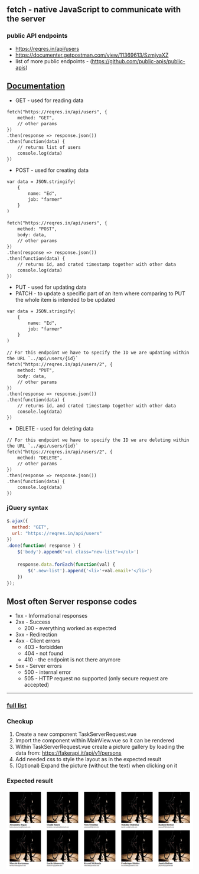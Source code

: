 ## fetch - native JavaScript to communicate with the server

### public API endpoints
* https://reqres.in/api/users
* https://documenter.getpostman.com/view/11369613/SzmjyaXZ
* list of more public endpoints - (https://github.com/public-apis/public-apis)



## [Documentation](https://developer.mozilla.org/en-US/docs/Web/API/Fetch_API/Using_Fetch)

* GET - used for reading data
```JS
fetch("https://reqres.in/api/users", {
    method: "GET",
    // other params
})
.then(response => response.json())
.then(function(data) {
    // returns list of users
    console.log(data)
})
```

* POST - used for creating data
```JS
var data = JSON.stringify(
    {
        name: "Ed",
        job: "farmer"
    }
)

fetch("https://reqres.in/api/users", {
    method: "POST",
    body: data,
    // other params
})
.then(response => response.json())
.then(function(data) {
    // returns id, and crated timestamp together with other data
    console.log(data)
})
```
* PUT - used for updating data
* PATCH - to update a specific part of an item where comparing to PUT the whole item is intended to be updated
```JS
var data = JSON.stringify(
    {
        name: "Ed",
        job: "farmer"
    }
)

// For this endpoint we have to specify the ID we are updating within the URL `../api/users/{id}`
fetch("https://reqres.in/api/users/2", {
    method: "PUT",
    body: data,
    // other params
})
.then(response => response.json())
.then(function(data) {
    // returns id, and crated timestamp together with other data
    console.log(data)
})
```
* DELETE - used for deleting data
```JS
// For this endpoint we have to specify the ID we are deleting within the URL `../api/users/{id}`
fetch("https://reqres.in/api/users/2", {
    method: "DELETE",
    // other params
})
.then(response => response.json())
.then(function(data) {
    console.log(data)
})
```

### jQuery syntax
```JavaScript
$.ajax({
  method: "GET",
  url: "https://reqres.in/api/users"
})
.done(function( response ) {
    $('body').append('<ul class="new-list"></ul>')

    response.data.forEach(function(val) {
        $('.new-list').append('<li>'+val.email+'</li>')
    })
});
```

## Most often Server response codes

* 1xx - Informational responses
* 2xx - Success
    * 200 - everything worked as expected
* 3xx - Redirection
* 4xx - Client errors
    * 403 - forbidden
    * 404 - not found
    * 410 - the endpoint is not there anymore 
* 5xx - Server errors
    * 500 - internal error
    * 505 - HTTP request no supported (only secure request are accepted)

---
### [full list](https://developer.mozilla.org/en-US/docs/Web/HTTP/Status)

### Checkup 
1. Create a new component TaskServerRequest.vue
2. Import the component within MainView.vue so it can be rendered
3. Within TaskServerRequest.vue create a picture gallery by loading the data from: https://fakerapi.it/api/v1/persons
4. Add needed css to style the layout as in the expected result
5. (Optional) Expand the picture (without the text) when clicking on it 

### Expected result

![](img/task-14.png) 



